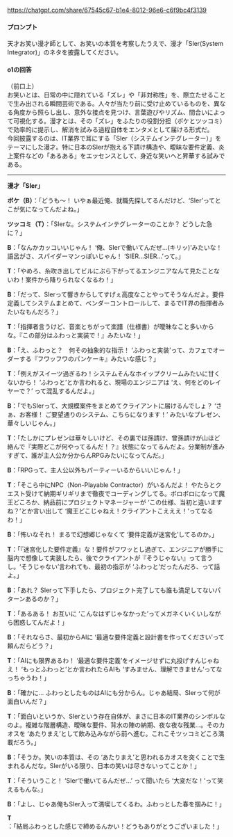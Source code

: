 https://chatgpt.com/share/67545c67-b1e4-8012-96e6-c6f9bc4f3139

#### プロンプト
天才お笑い漫才師として、お笑いの本質を考察したうえで、漫才「SIer(System Integrator)」のネタを披露してください。

#### o1の回答
（前口上）  
お笑いとは、日常の中に隠れている「ズレ」や「非対称性」を、際立たせることで生み出される瞬間芸術である。人々が当たり前に受け止めているものを、異なる角度から照らし出し、意外な接点を見つけ、言葉遊びやリズム、間合いによって可視化する。漫才とは、その「ズレ」をふたりの役割分担（ボケとツッコミ）で効率的に提示し、解消を試みる過程自体をエンタメとして届ける形式だ。  
今回披露するのは、IT業界で耳にする「SIer（システムインテグレーター）」をテーマにした漫才。特に日本のSIerが抱える下請け構造や、曖昧な要件定義、炎上案件などの「あるある」をエッセンスとして、身近な笑いへと昇華する試みである。

--------------------------------------------

**漫才「SIer」**

**ボケ（B）**：「どうも～！ いやぁ最近俺、就職先探してるんだけど、‘SIer’ってとこが気になってんだよね。」

**ツッコミ（T）**：「SIerな。システムインテグレーターのことか？ どうした急に？」

**B**：「なんかカッコいいじゃん！ ‘俺、SIerで働いてんだぜ…(キリッ)’みたいな！ 語呂がさ、スパイダーマンっぽいじゃん！ ‘SIER…SIER…’って。」

**T**：「やめろ、糸吹き出してビルにぶら下がってるエンジニアなんて見たことないわ！案件から降りられなくなるわ！」

**B**：「だって、SIerって響きからしてすげぇ高度なことやってそうなんだよ。要件定義してシステムまとめて、ベンダーコントロールして、まるでIT界の指揮者みたいなもんだろ？」

**T**：「指揮者言うけど、音楽とちがって楽譜（仕様書）が曖昧なこと多いからな。『この部分はふわっと実装で！』みたいな！」

**B**：「え、ふわっと？　何その抽象的な指示！ ‘ふわっと実装’って、カフェでオーダーする『フワッフワのパンケーキ』みたいな感じ？」

**T**：「例えがスイーツ過ぎるわ！システムそんなホイップクリームみたいに甘くないから！ ‘ふわっと’とか言われると、現場のエンジニアは ‘え、何をどのレイヤーで？’ って混乱するんだよ。」

**B**：「でもSIerって、大規模案件をまとめてクライアントに届けるんでしょ？ ‘さぁ、お客様！ ご要望通りのシステム、こちらになります！’ みたいなプレゼン、華々しいじゃん。」

**T**：「たしかにプレゼンは華々しいけど、その裏では孫請け、曾孫請けが山ほど絡んで『実際どこが何やってるんだ！？』状態になってるんだよ。分業制が進みすぎて、誰が主人公か分からんRPGみたいになってんだ。」

**B**：「RPGって、主人公以外もパーティーいるからいいじゃん！」

**T**：「そこら中にNPC（Non-Playable Contractor）がいるんだよ！ やたらとクエスト受けて納期ギリギリまで徹夜でコーディングしてる。ボロボロになって魔王どころか、納品前にプロジェクトマネージャーが ‘この仕様、当初と違いますね？’とか言い出して ‘魔王どこじゃねえ！クライアントこえええ！’ってなるわ！」

**B**：「怖いなそれ！ まるで幻想郷じゃなくて ‘要件定義が迷宮化’してるのか。」

**T**：「『迷宮化した要件定義』な！要件がフワッとし過ぎて、エンジニアが勝手に脳内で想像して実装したら、後でクライアントが『そうじゃない』って言うし。‘そうじゃない’言われても、最初の指示が ‘ふわっと’だったんだろ、って話よ。」

**B**：「あれ？ SIerって下手したら、プロジェクト完了しても誰も満足してないパターンあるのか？」

**T**：「あるある！ お互いに ‘こんなはずじゃなかった’ってメガネくいくいしながら困惑してんだよ！」

**B**：「それならさ、最初からAIに ‘最適な要件定義と設計書を作ってください’って頼んだらどう？」

**T**：「AIにも限界あるわ！ ‘最適な要件定義’をイメージせずに丸投げすんじゃねえ！ ‘もっとふわっと’とか言われたらAIも ‘すみません、理解できません’ってなっちゃうわ！」

**B**：「確かに… ふわっとしたものはAIにも分からん。じゃあ結局、SIerって何が面白いんだ？」

**T**：「面白いというか、SIerという存在自体が、まさに日本のIT業界のシンボルなのよ。複雑な階層構造、曖昧な要件、背水の陣の納期、夜な夜な残業…。そのカオスを ‘あたりまえ’として飲み込みながら前へ進む。これこそツッコミどころ満載だろう。」

**B**：「そうか。笑いの本質は、その ‘あたりまえ’と思われるカオスを突くことで生まれるんだな。SIerがいる限り、日本の笑いは尽きないってことか！」

**T**：「そういうこと！ ‘SIerで働いてるんだぜ…’ って聞いたら ‘大変だな！’って笑えるもんな。」

**B**：「よし、じゃあ俺もSIer入って満喫してくるわ。ふわっとした春を掴みに！」

**T**：「結局ふわっとした感じで締めるんかい！どうもありがとうございました！」
